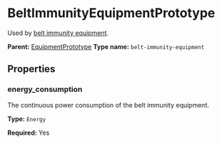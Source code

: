 # BeltImmunityEquipmentPrototype

Used by [belt immunity equipment](https://wiki.factorio.com/Belt_immunity_equipment).

**Parent:** [EquipmentPrototype](EquipmentPrototype.md)
**Type name:** `belt-immunity-equipment`

## Properties

### energy_consumption

The continuous power consumption of the belt immunity equipment.

**Type:** `Energy`

**Required:** Yes


